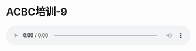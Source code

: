 # ACBC培训-9

<audio style="width: 100%;" preload="false" controls controlslist="nodownload"><source src="http://file.simai.life/audio/mp3/old/12151.mp3" type="audio/mpeg">Your browser does not support the audio element.</audio>


